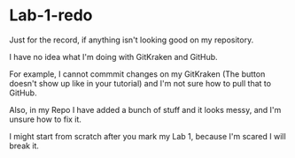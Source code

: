 # Lab-1-redo

Just for the record, if anything isn't looking good on my repository.

I have no idea what I'm doing with GitKraken and GitHub.

For example, I cannot commmit changes on my GitKraken (The button doesn't show up like in your tutorial) and I'm not sure how to 
pull that to GitHub.

Also, in my Repo I have added a bunch of stuff and it looks messy, and I'm unsure how to fix it.

I might start from scratch after you mark my Lab 1, because I'm scared I will break it.
